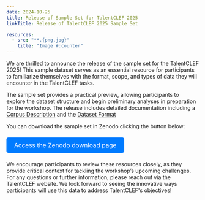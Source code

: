 ```yaml
---
date: 2024-10-25
title: Release of Sample Set for TalentCLEF 2025
linkTitle: Release of TalentCLEF 2025 Sample Set

resources:
  - src: "**.{png,jpg}"
    title: "Image #:counter"
---
```

<head>
    <style>
        /* Basic styling for better presentation */
        ul {
            list-style-type: none;
            padding: 0;
            margin: 0;
        }
        li {
            margin-bottom: 5px;
        }
        /* Style folder and file icons */
        .folder {
            margin-right: 5px;
            color: #007BFF;
        }
        .file {
            margin-right: 5px;
            color: #6C757D;
        }
        .compressed-folder {
            margin-right: 5px;
            color: #28a745;
        }
        .excel-file {
            margin-right: 5px;
            color: #1f73b7;
        }
        .subfolder {
            margin-left: 20px;
        }
        .button-container {
            display: flex;
            justify-content: center;
            margin-top: 20px;
        }
        .download-button {
            background-color: #007BFF;
            color: white;
            padding: 10px 20px;
            font-size: 16px;
            border: none;
            border-radius: 5px;
            cursor: pointer;
            text-decoration: none;
        }
        .download-button:hover {
            background-color: #0056b3;
        }
    </style>
</head>



We are thrilled to announce the release of the sample set for the TalentCLEF 2025! This sample dataset serves as an essential resource for participants to familiarize themselves with the format, scope, and types of data they will encounter in the TalentCLEF tasks.

The sample set provides a practical preview, allowing participants to explore the dataset structure and begin preliminary analyses in preparation for the workshop. The release includes detailed documentation including a [Corpus Description](/docs/talentclef-2025/data/description_corpus/) and the [Dataset Format](/docs/talentclef-2025/data/datasets/)

You can download the sample set in Zenodo clicking the button below:

<br> 
<body>
    <a href="https://doi.org/10.5281/zenodo.14002665" class="download-button" target="_blank">Access the Zenodo download page</a>
    <br> 
</body>

<br>  

We encourage participants to review these resources closely, as they provide critical context for tackling the workshop’s upcoming challenges. For any questions or further information, please reach out via the TalentCLEF website. We look forward to seeing the innovative ways participants will use this data to address TalentCLEF's objectives!

